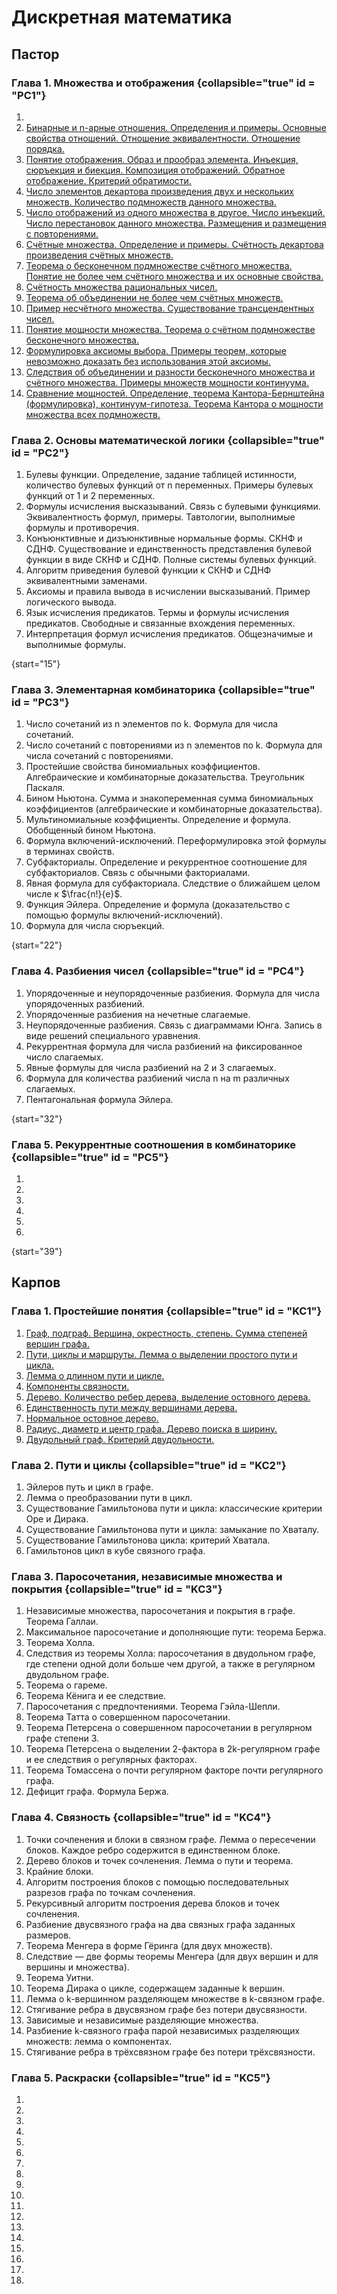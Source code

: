 # Дискретная математика

## Пастор
### Глава 1. Множества и отображения {collapsible="true" id = "PC1"}
1. [](ticketP1.md#KT1)
2. [Бинарные и n-арные отношения. Определения и примеры. Основные свойства отношений.
   Отношение эквивалентности. Отношение порядка.](ticketP1.md#KT2)
3. [Понятие отображения. Образ и прообраз элемента. Инъекция, сюръекция и биекция. Композиция отображений. Обратное отображение. Критерий обратимости.](ticketP1.md#KT3)
4. [Число элементов декартова произведения двух и нескольких множеств. Количество подмножеств данного множества.](ticketP1.md#KT4)
5. [Число отображений из одного множества в другое. Число инъекций. Число перестановок данного множества. Размещения и размещения с повторениями.](ticketP1.md#KT5)
6. [Счётные множества. Определение и примеры. Счётность декартова произведения счётных
   множеств.](ticketP1.md#KT6)
7. [Теорема о бесконечном подмножестве счётного множества. Понятие не более чем счётного
   множества и их основные свойства.](ticketP1.md#KT7)
8. [Счётность множества рациональных чисел.](ticketP1.md#KT8)
9. [Теорема об объединении не более чем счётных множеств.](ticketP1.md#KT9)
10. [Пример несчётного множества. Существование трансцендентных чисел.](ticketP1.md#KT10)
11. [Понятие мощности множества. Теорема о счётном подмножестве бесконечного множества.](ticketP1.md#KT11)
12. [Формулировка аксиомы выбора. Примеры теорем, которые невозможно доказать без использования этой аксиомы.](ticketP1.md#KT12)
13. [Следствия об объединении и разности бесконечного множества и счётного множества. Примеры множеств мощности континуума.](ticketP1.md#KT13)
14. [Сравнение мощностей. Определение, теорема Кантора-Бернштейна (формулировка), континуум-гипотеза. Теорема Кантора о мощности множества всех подмножеств.](ticketP1.md#KT14)


### Глава 2. Основы математической логики {collapsible="true" id = "PC2"}
1. Булевы функции. Определение, задание таблицей истинности, количество булевых функций
    от n переменных. Примеры булевых функций от 1 и 2 переменных.
2. Формулы исчисления высказываний. Связь с булевыми функциями. Эквивалентность формул, примеры. Тавтологии, выполнимые формулы и противоречия.
3. Конъюнктивные и дизъюнктивные нормальные формы. СКНФ и СДНФ. Существование и
    единственность представления булевой функции в виде СКНФ и СДНФ. Полные системы булевых
    функций.
4. Алгоритм приведения булевой функции к СКНФ и СДНФ эквивалентными заменами.
5. Аксиомы и правила вывода в исчислении высказываний. Пример логического вывода.
6. Язык исчисления предикатов. Термы и формулы исчисления предикатов. Свободные и связанные вхождения переменных.
7. Интерпретация формул исчисления предикатов. Общезначимые и выполнимые формулы.

{start="15"}

### Глава 3. Элементарная комбинаторика {collapsible="true" id = "PC3"}
1. Число сочетаний из n элементов по k. Формула для числа сочетаний.
2. Число сочетаний с повторениями из n элементов по k. Формула для числа сочетаний с повторениями.
3. Простейшие свойства биномиальных коэффициентов. Алгебраические и комбинаторные доказательства. Треугольник Паскаля.
4. Бином Ньютона. Сумма и знакопеременная сумма биномиальных коэффициентов (алгебраические и комбинаторные доказательства).
5. Мультиномиальные коэффициенты. Определение и формула. Обобщенный бином Ньютона.
6. Формула включений-исключений. Переформулировка этой формулы в терминах свойств.
7. Субфакториалы. Определение и рекуррентное соотношение для субфакториалов. Связь с обычными факториалами.
8. Явная формула для субфакториала. Следствие о ближайшем целом числе к $\frac{n!}{e}$.
9. Функция Эйлера. Определение и формула (доказательство с помощью формулы включений-исключений).
10. Формула для числа сюръекций.

{start="22"}

### Глава 4. Разбиения чисел {collapsible="true" id = "PC4"}
1. Упорядоченные и неупорядоченные разбиения. Формула для числа упорядоченных разбиений.
2. Упорядоченные разбиения на нечетные слагаемые.
3. Неупорядоченные разбиения. Связь с диаграммами Юнга. Запись в виде решений специального уравнения.
4. Рекуррентная формула для числа разбиений на фиксированное число слагаемых.
5. Явные формулы для числа разбиений на 2 и 3 слагаемых.
6. Формула для количества разбиений числа n на m различных слагаемых.
7. Пентагональная формула Эйлера.

{start="32"}

### Глава 5. Рекуррентные соотношения в комбинаторике {collapsible="true" id = "PC5"}
1. [](ticketP5_39.md)
2. [](ticketP5_40.md)
3. [](ticketP5_41.md)
4. [](ticketP5_42.md)
5. [](ticketP5_43.md)
6. [](ticketP5_44.md)

{start="39"}

## Карпов

### Глава 1. Простейшие понятия {collapsible="true" id = "KC1"}
1. [Граф, подграф. Вершина, окрестность, степень. Сумма степеней вершин графа.](ticketK1.md#KT1)
2. [Пути, циклы и маршруты. Лемма о выделении простого пути и цикла.](ticketK1.md#KT2)
3. [Лемма о длинном пути и цикле.](ticketK1.md#KT3)
4. [Компоненты связности.](ticketK1.md#KT4)
5. [Дерево. Количество ребер дерева, выделение остовного дерева.](ticketK1.md#KT5)
6. [Единственность пути между вершинами дерева.](ticketK1.md#KT6)
7. [Нормальное остовное дерево.](ticketK1.md#KT7)
8. [Радиус, диаметр и центр графа. Дерево поиска в ширину.](ticketK1.md#KT8)
9. [Двудольный граф. Критерий двудольности.](ticketK1.md#KT9)


### Глава 2. Пути и циклы {collapsible="true" id = "KC2"}
1. Эйлеров путь и цикл в графе.
2. Лемма о преобразовании пути в цикл.
3. Существование Гамильтонова пути и цикла: классические критерии Оре и Дирака.
4. Существование Гамильтонова пути и цикла: замыкание по Хваталу.
5. Существование Гамильтонова цикла: критерий Хватала.
6. Гамильтонов цикл в кубе связного графа.



### Глава 3. Паросочетания, независимые множества и покрытия {collapsible="true" id = "KC3"}
1. Независимые множества, паросочетания и покрытия в графе. Теорема Галлаи.
2. Максимальное паросочетание и дополняющие пути: теорема Бержа.
3. Теорема Холла.
4. Следствия из теоремы Холла: паросочетания в двудольном графе, где степени одной доли больше чем
   другой, а также в регулярном двудольном графе.
5. Теорема о гареме.
6. Теорема Кёнига и ее следствие.
7. Паросочетания с предпочтениями. Теорема Гэйла-Шепли.
8. Теорема Татта о совершенном паросочетании.
9. Теорема Петерсена о совершенном паросочетании в регулярном графе степени 3.
10. Теорема Петерсена о выделении 2-фактора в 2k-регулярном графе и ее следствия о регулярных факторах.
11. Теорема Томассена о почти регулярном факторе почти регулярного графа.
12. Дефицит графа. Формула Бержа.


### Глава 4. Связность {collapsible="true" id = "KC4"}
1. Точки сочленения и блоки в связном графе. Лемма о пересечении блоков. Каждое ребро содержится в
   единственном блоке.
2. Дерево блоков и точек сочленения. Лемма о пути и теорема.
3. Крайние блоки.
4. Алгоритм построения блоков с помощью последовательных разрезов графа по точкам сочленения.
5. Рекурсивный алгоритм построения дерева блоков и точек сочленения.
6. Разбиение двусвязного графа на два связных графа заданных размеров.
7. Теорема Менгера в форме Гёринга (для двух множеств).
8. Следствие — две формы теоремы Менгера (для двух вершин и для вершины и множества).
9. Теорема Уитни.
10. Теорема Дирака о цикле, содержащем заданные k вершин.
11. Лемма о k-вершинном разделяющем множестве в k-связном графе.
12. Стягивание ребра в двусвязном графе без потери двусвязности.
13. Зависимые и независимые разделяющие множества.
14. Разбиение k-связного графа парой независимых разделяющих множеств: лемма о компонентах.
15. Стягивание ребра в трёхсвязном графе без потери трёхсвязности.


### Глава 5. Раскраски {collapsible="true" id = "KC5"}
1. [](ticketK5_1.md)
2. [](ticketK5_2.md)
3. [](ticketK5_3.md)
4. [](ticketK5_4.md)
5. [](ticketK5_5.md)
6. [](ticketK5_6.md)
7. [](ticketK5_7.md)
8. [](ticketK5_8.md)
9. [](ticketK5_9.md)
10. [](ticketK5_10.md)
11. [](ticketK5_11.md)
12. [](ticketK5_12.md)
13. [](ticketK5_13.md)
14. [](ticketK5_14.md)
15. [](ticketK5_15.md)
16. [](ticketK5_16.md)
17. [](ticketK5_17.md)
18. [](ticketK5_18.md)





